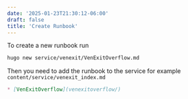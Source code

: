 ```yaml
---
date: '2025-01-23T21:30:12-06:00'
draft: false
title: 'Create Runbook'
---
```

To create a new runbook run

```bash
hugo new service/venexit/VenExitOverflow.md
```

Then you need to add the runbook to the service for example `content/service/venexit_index.md`

```markdown
* [VenExitOverflow](venexitoverflow/)
```